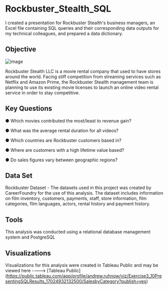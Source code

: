# Rockbuster_Stealth_SQL
I created a presentation for Rockbuster Stealth's business managers, an Excel file containing SQL queries and their corresponding data outputs for my technical colleagues, and prepared a data dictionary.
## Objective
![image](https://github.com/aaruhnow/Rockbuster_Stealth_SQL/assets/165704551/08e4d00c-2fa9-43e7-9c1a-a95ddbdaed24)

Rockbuster Stealth LLC is a movie rental company that used to have stores around the world. Facing stiff competition from streaming services such as Netflix and Amazon Prime, the Rockbuster Stealth management team is planning to use its existing movie licenses to launch an online video rental service in order to stay competitive.

## Key Questions

● Which movies contributed the most/least to revenue gain?

● What was the average rental duration for all videos?

● Which countries are Rockbuster customers based in?

● Where are customers with a high lifetime value based?

● Do sales figures vary between geographic regions?

## Data Set

Rockbuster Dataset - The datasets used in this project was created by CareerFoundry for the use of this analysis.  The dataset includes information on film inventory, customers, payments, staff, store information, film categories, film languages, actors, rental history and payment history.

## Tools

This analysis was conducted using a relational database management system and PostgreSQL

## Visualizations

Visualizations for this analysis were created in Tableau Public and may be viewed here ----> [Tableau Public] (https://public.tableau.com/app/profile/andrew.ruhnow/viz/Exercise3_10PresentingSQLResults_17024932132500/SalesbyCategory?publish=yes)
